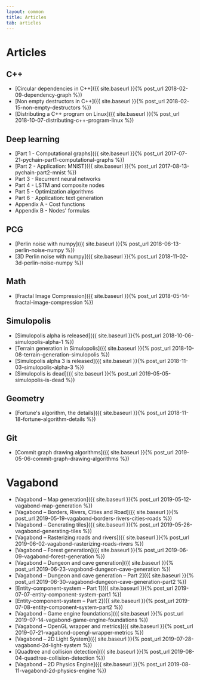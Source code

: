 ```yaml
---
layout: common
title: Articles
tab: articles
---
```

# Articles

## C++

* [Circular dependencies in C++]({{ site.baseurl }}{% post_url 2018-02-09-dependency-graph %})
* [Non empty destructors in C++]({{ site.baseurl }}{% post_url 2018-02-15-non-empty-destructors %})
* [Distributing a C++ program on Linux]({{ site.baseurl }}{% post_url 2018-10-07-distributing-c++-program-linux %})

## Deep learning

* [Part 1 - Computational graphs]({{ site.baseurl }}{% post_url 2017-07-21-pychain-part1-computational-graphs %})
* [Part 2 - Application: MNIST]({{ site.baseurl }}{% post_url 2017-08-13-pychain-part2-mnist %})
* Part 3 - Recurrent neural networks
* Part 4 - LSTM and composite nodes
* Part 5 - Optimization algorithms
* Part 6 - Application: text generation
* Appendix A - Cost functions
* Appendix B - Nodes' formulas

## PCG

* [Perlin noise with numpy]({{ site.baseurl }}{% post_url 2018-06-13-perlin-noise-numpy %})
* [3D Perlin noise with numpy]({{ site.baseurl }}{% post_url 2018-11-02-3d-perlin-noise-numpy %})

## Math

* [Fractal Image Compression]({{ site.baseurl }}{% post_url 2018-05-14-fractal-image-compression %})

## Simulopolis

* [Simulopolis alpha is released]({{ site.baseurl }}{% post_url 2018-10-06-simulopolis-alpha-1 %})
* [Terrain generation in Simulopolis]({{ site.baseurl }}{% post_url 2018-10-08-terrain-generation-simulopolis %})
* [Simulopolis alpha 3 is released]({{ site.baseurl }}{% post_url 2018-11-03-simulopolis-alpha-3 %})
* [Simulopolis is dead]({{ site.baseurl }}{% post_url 2019-05-05-simulopolis-is-dead %})

## Geometry

* [Fortune's algorithm, the details]({{ site.baseurl }}{% post_url 2018-11-18-fortune-algorithm-details %})

## Git

* [Commit graph drawing algorithms]({{ site.baseurl }}{% post_url 2019-05-06-commit-graph-drawing-algorithms %})

# Vagabond

* [Vagabond &#8211; Map generation]({{ site.baseurl }}{% post_url 2019-05-12-vagabond-map-generation %})
* [Vagabond &#8211; Borders, Rivers, Cities and Road]({{ site.baseurl }}{% post_url 2019-05-19-vagabond-borders-rivers-cities-roads %})
* [Vagabond &#8211; Generating tiles]({{ site.baseurl }}{% post_url 2019-05-26-vagabond-generating-tiles %})
* [Vagabond &#8211; Rasterizing roads and rivers]({{ site.baseurl }}{% post_url 2019-06-02-vagabond-rasterizing-roads-rivers %})
* [Vagabond &#8211; Forest generation]({{ site.baseurl }}{% post_url 2019-06-09-vagabond-forest-generation %})
* [Vagabond &#8211; Dungeon and cave generation]({{ site.baseurl }}{% post_url 2019-06-23-vagabond-dungeon-cave-generation %})
* [Vagabond &#8211; Dungeon and cave generation &#8211; Part 2]({{ site.baseurl }}{% post_url 2019-06-30-vagabond-dungeon-cave-generation-part2 %})
* [Entity-component-system &#8211; Part 1]({{ site.baseurl }}{% post_url 2019-07-07-entity-component-system-part1 %})
* [Entity-component-system &#8211; Part 2]({{ site.baseurl }}{% post_url 2019-07-08-entity-component-system-part2 %})
* [Vagabond &#8211; Game engine foundations]({{ site.baseurl }}{% post_url 2019-07-14-vagabond-game-engine-foundations %})
* [Vagabond &#8211; OpenGL wrapper and metrics]({{ site.baseurl }}{% post_url 2019-07-21-vagabond-opengl-wrapper-metrics %})
* [Vagabond &#8211; 2D Light System]({{ site.baseurl }}{% post_url 2019-07-28-vagabond-2d-light-system %})
* [Quadtree and collision detection]({{ site.baseurl }}{% post_url 2019-08-04-quadtree-collision-detection %})
* [Vagabond &#8211; 2D Physics Engine]({{ site.baseurl }}{% post_url 2019-08-11-vagabond-2d-physics-engine %})